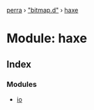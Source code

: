 [perra](../README.md) › ["bitmap.d"](_bitmap_d_.md) › [haxe](_bitmap_d_.haxe.md)

# Module: haxe

## Index

### Modules

* [io](_bitmap_d_.haxe.io.md)
